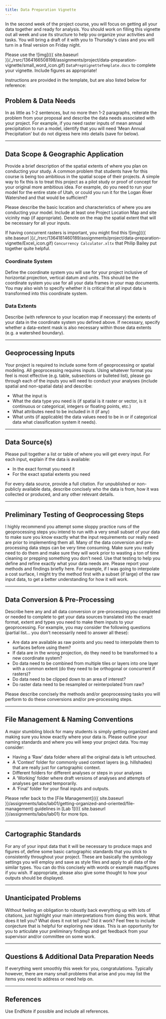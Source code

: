 ```yaml
---
title: Data Preparation Vignette
---
```


In the second week of the project course, you will focus on getting all your data together and ready for analysis.  You should work on filling this vignette out all week and use its structure to help you organize your activities and tasks. You will bring a draft of it with you to Thursday's class and you will turn in a final version on Friday night. 

Please use the ![img]({{ site.baseurl }}/_/rsrc/1364166508198/assignments/project/data-preparation-vignette/small_word_icon.gif) `DataPrepVignetteTemplate.docx` to complete your vignette. Include figures as appropriate!

Instructions are provided in the template, but are also listed below for reference:

## Problem & Data Needs

In as little as 1-2 sentences, but no more then 1-2 paragraphs, reiterate the problem from your proposal and describe the data needs associated with your project. For example, if you need raster inputs of mean annual precipitation to run a model, identify that you will need ‘Mean Annual Precipitation’ but do not digress here into details (save for below). 

------

## Data Scope & Geographic Application

Provide a brief description of the spatial extents of where you plan on conducting your study. A common problem that students have for this course is being too ambitious in the spatial scope of their projects. A simple way to fix this is to treat this project as a pilot study or proof of concept for your original more ambitious idea. For example, do you need to run your model for the entire state of Utah, or could you run it for the Logan River Watershed and that would be sufficient? 

Please describe the basic location and characteristics of where you are conducting your model. Include at least one Project Location Map and site vicinity map (if appropriate). Denote on the map the spatial extent that will be necessary for all your inputs. 

If having concurrent rasters is important, you might find this ![img]({{ site.baseurl }}/_/rsrc/1364181460189/assignments/project/data-preparation-vignette/Excel_icon.gif) `Concurrency Calculator.xltx` that Philip Bailey put together quite helpful.

### Coordinate System

Define the coordinate system you will use for your project inclusive of horizontal projection, vertical datum and units. This should be the coordinate system you use for all your data frames in your map documents. You may also wish to specify whether it is critical that all input data is transformed into this coordinate system. 

### Data Extents

Describe (with reference to your location map if necessary) the extents of your data in the coordinate system you defined above. If necessary, specify whether a data-extent mask is also necessary within those data extents (e.g. a watershed boundary).

------

## Geoprocessing Inputs

Your project is required to include some form of geoprocessing or spatial modeling. All geoprocessing requires inputs. Using whatever format you feel is most effective (e.g. table, subsections or bulleted list), please go through each of the inputs you will need to conduct your analyses (include spatial and non-spatial data) and describe: 

- What the input is 
- What the data type you need is (if spatial is it raster or vector, is it continuous or categorical, integers or floating points, etc.) 
- What attributes need to be included in it (if any) 
- What units (if applicable) the data values need to be in or if categorical data what classification system it needs). 

------

## Data Source(s)

Please pull together a list or table of where you will get every input. For each input, explain if the data is available: 

- In the exact format you need it 
- For the exact spatial extents you need 

For every data source, provide a full citation. For unpublished or non-publicly available data, describe concisely who the data is from, how it was collected or produced, and any other relevant details. 

------

## Preliminary Testing of Geoprocessing Steps

I highly recommend you attempt some sloppy practice runs of the geoprocessing steps you intend to run with a very small subset of your data to make sure you know exactly what the input requirements our really need are prior to implementing them all. Many of the data conversion and pre-processing data steps can be very time consuming. Make sure you really need to do them and make sure they will work prior to wasting a ton of time cleaning or prepping something you don’t need. Use that testing to help you define and refine exactly what your data needs are. Please report your methods and findings briefly here. For example, if I was going to interpolate a cost surface, I might try the method first with a subset (if large) of the raw input data, to get a better understanding for how it will work. 

------

## Data Conversion  & Pre-Processing

Describe here any and all data conversion or pre-processing you completed or needed to complete to get your data sources translated into the exact format, extent and types you need to make them inputs to your geoprocessing. For example, you may consider the following questions (partial list… you don’t necessarily need to answer all these): 

- Are data are available as raw points and you need to interpolate them to surfaces before using them? 
- If data are in the wrong projection, do they need to be transformed to a new coordinate system? 
- Do data need to be combined from multiple tiles or layers into one layer with a common extent (do they need to be orthogonal or concurrent if rasters)? 
- Do data need to be clipped down to an area of interest? 
- Do raster data need to be resampled or reinterpolated from raw? 

Please describe concisely the methods and/or geoprocessing tasks you will perform to do these conversions and/or pre-processing steps. 

------

## File Management & Naming Conventions

A major stumbling block for many students is simply getting organized and making sure you know exactly where your data is. Please outline your naming standards and where you will keep your project data. You may consider: 

- Having a ‘Raw’ data folder where all the original data is left untouched. 
- A ‘Context’ folder for commonly used context layers (e.g. hillshades) that are really just for cartographic context. 
- Different folders for different analyses or steps in your analyses 
- A ‘Working’ folder where draft versions of analyses and attempts of analyses get saved temporarily. 
- A ‘Final’ folder for your final inputs and outputs. 

Please refer back to the [File Management]({{ site.baseurl }}/assignments/labs/lab01/getting-organized-and-oriented/file-management) guidelines in [Lab 1]({{ site.baseurl }}/assignments/labs/lab01) for more tips. 

------

## Cartographic Standards

For any of your input data that it will be necessary to produce maps and figures of, define some basic cartographic standards that you stick to consistently throughout your project. These are basically the symbology settings you will employ and save as style files and apply to all data of the similar types. You can do this concisely with words or example map/figures if you wish. If appropriate, please also give some thought to how your outputs should be displayed. 

------

## Unanticipated Problems

Without feeling an obligation to robustly back everything up with lots of citations, just highlight your main interpretations from doing this work. What does it tell you? What does it not tell you? Did it work? Feel free to include conjecture that is helpful for exploring new ideas. This is an opportunity for you to articulate your preliminary findings and get feedback from your supervisor and/or committee on some work. 

------

## Questions & Additional Data Preparation Needs

If everything went smoothly this week for you, congratulations. Typically however, there are many small problems that arise and you may list the items you need to address or need help on. 

------

## References

Use EndNote if possible and include all references.
